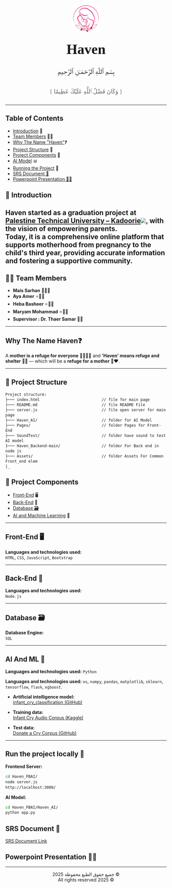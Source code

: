 <div dir="rtl" align="center" style="font-family: 'Amiri', serif; font-size: 22px; line-height: 1.8; margin-top: 10px;">
  <img src="https://github.com/MaisSerhan/Haven_FBAI/blob/main/Assets/images/HalfTranLogo.png?raw=true" width="86px" alt="Haven Logo" />
  <h1 style="margin: 0;">Haven</h1>
</div>

<div dir="rtl" align="center" style="font-family: 'Amiri', serif; font-size: 22px; line-height: 1.8; margin-top: 10px;">
بِسْمِ ٱللَّٰهِ ٱلرَّحْمَـٰنِ ٱلرَّحِيمِ 

<span style="font-size: 18px; color: #666;">{ وَكَانَ فَضْلُ ٱللَّهِ عَلَيْكَ عَظِيمًا }</span>
</div>


---
## Table of Contents

- [Introduction](#🌸-introduction) 🌸 
- [Team Members](#👩‍💻-team-members) 👩‍💻
- [Why The Name "Haven"](#why-the-name-haven❓)❓
- [Project Structure](#📁-project-structure) 📁
- [Project Components](#🧩-project-components) 🧩
- [AI Model](#ai-and-ml-🧠) 📊
- [Running the Project](#run-the-project-locally-🚀) 🚀 
- [SRS Document 📄](#srs-document-📄)
- [Powerpoint Presentation 🧑‍🏫](#powerpoint-presentation-🧑‍🏫)

## 🌸 Introduction

**Haven** started as a graduation project at<a href=https://ptuk.edu.ps/ar/> **Palestine Technical University – Kadoorie**<img src="https://ptuk.edu.ps/assets/images/logo-circle.png" height="50px"></a>, with the vision of **empowering parents**. 
<br>
Today, it is a comprehensive online platform that supports motherhood from **pregnancy to the child's third year**, providing accurate information and fostering a supportive community.
---

## 👩‍💻 Team Members

- **Mais Sarhan** 👑🧑‍🎓 
- **Aya Amer** ⭐🧑‍🎓  
- **Heba Basheer** ⭐🧑‍🎓 
- **Maryam Mohammad** ⭐🧑‍🎓  
- **Supervisor : Dr. Thaer Samar** 👨‍💼


---

## Why The Name Haven❓


A **mother is a refuge for everyone** 👩‍👧‍👦💖 and **'Haven' means refuge and shelter** 🏡✨ — which will be a **refuge for a mother** 🤰❤️.


---
## 📁 Project Structure

```
Project structure: 
├─── index.html                           // file for main page
├─── README.md                            // file README File
├─── server.js                            // file open server for main page
├─── Haven_AI/                            // folder for AI Model
├─── Pages/                               // folder Pages for Front-End
├─── SoundTest/                           // folder have sound to test AI model
├─── Haven_Backend-main/                  // folder For Back end in node js
├─── Assets/                              // folder Assets For Common Front_end elem
|_
```
## 🧩 Project Components

- [Front-End](#front-end-🖥️) 🖥️
- [Back-End](#back-end-🔧) 🔧
- [Database 🗃️](#database-🗃️ )
- [AI and Machine Learning](#ai-and-ml-🧠) 🧠


---

## Front-End 🖥️

**Languages ​​and technologies used:**  
`HTML`, `CSS`, `JavaScript`, `Bootstrap`

---

## Back-End 🔧

**Languages ​​and technologies used:**  
`Node.js`

---

## Database 🗃️ 

**Database Engine:**  
`SQL`

---
## AI And ML 🧠

**Languages ​​and technologies used:**  `Python`

**Languages ​​and technologies used:**  `os`, `numpy`, `pandas`, `matplotlib`, `sklearn`, `tensorflow`, `flask`, `xgboost`.

- **Artificial intelligence model:**  
  [infant_cry_classification (GitHub)](https://github.com/jcdavid21/infant_cry_classification)

- **Training data:**  
  [Infant Cry Audio Corpus (Kaggle)](https://www.kaggle.com/datasets/warcoder/infant-cry-audio-corpus)

- **Test data:**  
  [Donate a Cry Corpus (GitHub)](https://github.com/gveres/donateacry-corpus/tree/master)

---

## Run the project locally 🚀

**Frontend Server:**
```bash
cd Haven_FBAI/
node server.js
http://localhost:3000/
```
**AI Model:**
```bash
cd Haven_FBAI/Haven_AI/
python app.py
```


##  SRS Document 📄

[SRS Document Link](#)

## Powerpoint Presentation 🧑‍🏫
---

<p align="center" dir="rtl">
  © جميع حقوق الطبع محفوظة 2025
  <br>
  © All rights reserved 2025
</p>

